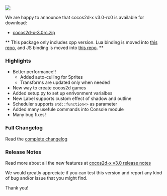 
<img src="https://lh3.googleusercontent.com/-glwwzmFyUmk/UQgPnlx40uI/AAAAAAAArzg/WPRW10kkecM/s800/cocos2d-x-logo.png">

We are happy to announce that cocos2d-x v3.0-rc0 is available for download:

* [cocos2d-x-3.0rc.zip](http://cdn.cocos2d-x.org/cocos2d-x-3.0rc.zip)

** This package only includes cpp version. Lua binding is moved into [this repo](https://github.com/cocos2d/cocos2d-lua), and JS binding is moved into [this repo](https://github.com/cocos2d/cocos2d-js). **

### Highlights

* Better performance!! 
    * Added auto-culling for Sprites
    * Transforms are updated only when needed
* New way to create cocos2d games
* Added setup.py to set up enrivonment varialbes
* New Label supports custom effect of shadow and outline
* Scheduler supports `std::function<>` as parameter
* Added many usefule commands into Console module
* Many bug fixes!


### Full Changelog

Read the [complete changelog](https://github.com/cocos2d/cocos2d-x/blob/cocos2d-x-3.0rc0/CHANGELOG)


### Release Notes

Read more about all the new features at [cocos2d-x v3.0 release notes](https://github.com/cocos2d/cocos2d-x/blob/develop/docs/RELEASE_NOTES.md)


We would greatly appreciate if you can test this version and report any kind of bug and/or issue that you might find.

Thank you!
